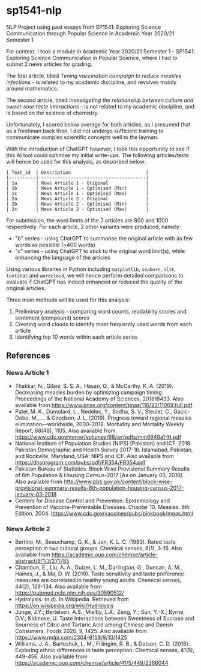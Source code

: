 # sp1541-nlp
NLP Project using past essays from SP1541: Exploring Science Communication through Popular Science in Academic Year 2020/21 Semester 1

For context, I took a module in Academic Year 2020/21 Semester 1 - SP1541: Exploring Science Communication in Popular Science, where I had to submit 2 news articles for grading.

The first article, titled *Timing vaccination campaign to reduce measles infections* - is related to my academic discipline, and revolves mainly around mathematics.
    
The second article, titled *Investigating the relationship between culture and sweet-sour taste interactions* - is not related to my academic discipline, and is based on the science of chemistry.

Unfortunately, I scored below average for both articles, as I presumed that as a freshman back then, I did not undergo sufficient training to communicate complex scientific concepts well to the layman.

With the introduction of ChatGPT however, I took this opportunity to see if this AI tool could optimise my initial write-ups. The following articles/texts will hence be used for this analysis, as described below:

    | Text_id  | Description                            |
    |----------|----------------------------------------|
    | 1a       | News Article 1 - Original              |
    | 1b       | News Article 1 - Optimised (Min)       |
    | 1c       | News Article 1 - Optimised (Max)       |
    | 2a       | News Article 2 - Original              |
    | 2b       | News Article 2 - Optimised (Min)       |
    | 2c       | News Article 2 - Optimised (Max)       |

For submission, the word limits of the 2 articles are 800 and 1000 respectively. For each article, 2 other variants were produced, namely:
- "b" series - using ChatGPT to summarise the original article with as few words as possible (~400 words)
- "c" series - using ChatGPT to stick to the original word limit(s), while enhancing the language of the articles

Using various libraries in Python including `matplotlib`, `seaborn`, `nltk`, `textstat` and `wordcloud`, we will hence perform detailed comparisons to evaluate if ChatGPT has indeed enhanced or reduced the quality of the original articles.

Three main methods will be used for this analysis:
1. Preliminary analysis - comparing word counts, readability scores and sentiment (compound) scores
2. Creating word clouds to identify most frequently used words from each article
3. Identifying top 10 words within each article series
## References

### News Article 1
- Thakkar, N., Gilani, S. S. A., Hasan, Q., & McCarthy, K. A. (2019). Decreasing measles burden by optimizing campaign timing. Proceedings of the National Academy of Sciences, 201818433. Also available from https://www.pnas.org/content/pnas/116/22/11069.full.pdf 
- Patel, M. K., Dumolard, L., Nedelec, Y., Sodha, S. V., Steulet, C., Gacic-Dobo, M., ... & Goodson, J. L. (2019). Progress toward regional measles elimination—worldwide, 2000–2018. Morbidity and Mortality Weekly Report, 68(48), 1105. Also available from https://www.cdc.gov/mmwr/volumes/68/wr/pdfs/mm6848a1-H.pdf 
- National Institute of Population Studies (NIPS) [Pakistan] and ICF. 2019. Pakistan Demographic and Health Survey 2017-18. Islamabad, Pakistan, and Rockville, Maryland, USA: NIPS and ICF. Also available from https://dhsprogram.com/pubs/pdf/FR354/FR354.pdf 
- Pakistan Bureau of Statistics. Block Wise Provisional Summary Results of 6th Population & Housing Census-2017 [As on January 03, 2018]. Also available from http://www.pbs.gov.pk/content/block-wise-provisional-summary-results-6th-population-housing-census-2017-january-03-2018 
- Centers for Disease Control and Prevention. Epidemiology and Prevention of Vaccine-Preventable Diseases. Chapter 10, Measles. 8th Edition, 2004. https://www.cdc.gov/vaccines/pubs/pinkbook/meas.html 

### News Article 2
- Bertino, M., Beauchamp, G. K., & Jen, K. L. C. (1983). Rated taste perception in two cultural groups. Chemical senses, 8(1), 3-15. Also available from https://academic.oup.com/chemse/article-abstract/8/1/3/271785 
- Chamoun, E., Liu, A. A., Duizer, L. M., Darlington, G., Duncan, A. M., Haines, J., & Ma, D. W. (2019). Taste sensitivity and taste preference measures are correlated in healthy young adults. Chemical senses, 44(2), 129-134. Also available from https://pubmed.ncbi.nlm.nih.gov/30590512/ 
- Hydrolysis. (n.d). In Wikipedia. Retrieved from https://en.wikipedia.org/wiki/Hydrolysis 
- Junge, J.Y.; Bertelsen, A.S.; Mielby, L.A.; Zeng, Y.; Sun, Y.-X.; Byrne, D.V.; Kidmose, U. Taste Interactions between Sweetness of Sucrose and Sourness of Citric and Tartaric Acid among Chinese and Danish Consumers. Foods 2020, 9, 1425. Also available from https://www.mdpi.com/2304-8158/9/10/1425 
- Williams, J. A., Bartoshuk, L. M., Fillingim, R. B., & Dotson, C. D. (2016). Exploring ethnic differences in taste perception. Chemical senses, 41(5), 449-456. Also available from https://academic.oup.com/chemse/article/41/5/449/2366044 
